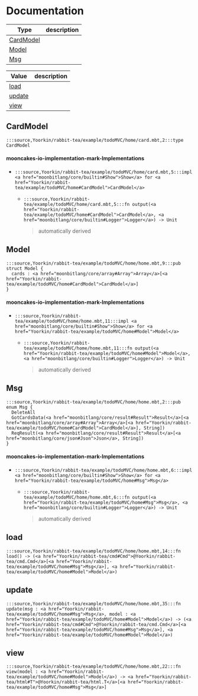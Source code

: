 # Documentation
|Type|description|
|---|---|
|[CardModel](#CardModel)||
|[Model](#Model)||
|[Msg](#Msg)||

|Value|description|
|---|---|
|[load](#load)||
|[update](#update)||
|[view](#view)||

## CardModel

```moonbit
:::source,Yoorkin/rabbit-tea/example/todoMVC/home/card.mbt,2:::type CardModel
```


#### mooncakes-io-implementation-mark-Implementations
- ```moonbit
  :::source,Yoorkin/rabbit-tea/example/todoMVC/home/card.mbt,5:::impl <a href="moonbitlang/core/builtin#Show">Show</a> for <a href="Yoorkin/rabbit-tea/example/todoMVC/home#CardModel">CardModel</a>
  ```
  > 
  * ```moonbit
    :::source,Yoorkin/rabbit-tea/example/todoMVC/home/card.mbt,5:::fn output(<a href="Yoorkin/rabbit-tea/example/todoMVC/home#CardModel">CardModel</a>, <a href="moonbitlang/core/builtin#Logger">Logger</a>) -> Unit
    ```
    > automatically derived

## Model

```moonbit
:::source,Yoorkin/rabbit-tea/example/todoMVC/home/home.mbt,9:::pub struct Model {
  cards : <a href="moonbitlang/core/array#Array">Array</a>[<a href="Yoorkin/rabbit-tea/example/todoMVC/home#CardModel">CardModel</a>]
}
```


#### mooncakes-io-implementation-mark-Implementations
- ```moonbit
  :::source,Yoorkin/rabbit-tea/example/todoMVC/home/home.mbt,11:::impl <a href="moonbitlang/core/builtin#Show">Show</a> for <a href="Yoorkin/rabbit-tea/example/todoMVC/home#Model">Model</a>
  ```
  > 
  * ```moonbit
    :::source,Yoorkin/rabbit-tea/example/todoMVC/home/home.mbt,11:::fn output(<a href="Yoorkin/rabbit-tea/example/todoMVC/home#Model">Model</a>, <a href="moonbitlang/core/builtin#Logger">Logger</a>) -> Unit
    ```
    > automatically derived

## Msg

```moonbit
:::source,Yoorkin/rabbit-tea/example/todoMVC/home/home.mbt,2:::pub enum Msg {
  DeleteAll
  GotCardsData(<a href="moonbitlang/core/result#Result">Result</a>[<a href="moonbitlang/core/array#Array">Array</a>[<a href="Yoorkin/rabbit-tea/example/todoMVC/home#CardModel">CardModel</a>], String])
  ReqResult(<a href="moonbitlang/core/result#Result">Result</a>[<a href="moonbitlang/core/json#Json">Json</a>, String])
}
```


#### mooncakes-io-implementation-mark-Implementations
- ```moonbit
  :::source,Yoorkin/rabbit-tea/example/todoMVC/home/home.mbt,6:::impl <a href="moonbitlang/core/builtin#Show">Show</a> for <a href="Yoorkin/rabbit-tea/example/todoMVC/home#Msg">Msg</a>
  ```
  > 
  * ```moonbit
    :::source,Yoorkin/rabbit-tea/example/todoMVC/home/home.mbt,6:::fn output(<a href="Yoorkin/rabbit-tea/example/todoMVC/home#Msg">Msg</a>, <a href="moonbitlang/core/builtin#Logger">Logger</a>) -> Unit
    ```
    > automatically derived

## load

```moonbit
:::source,Yoorkin/rabbit-tea/example/todoMVC/home/home.mbt,14:::fn load() -> (<a href="Yoorkin/rabbit-tea/cmd#Cmd">@Yoorkin/rabbit-tea/cmd.Cmd</a>[<a href="Yoorkin/rabbit-tea/example/todoMVC/home#Msg">Msg</a>], <a href="Yoorkin/rabbit-tea/example/todoMVC/home#Model">Model</a>)
```


## update

```moonbit
:::source,Yoorkin/rabbit-tea/example/todoMVC/home/home.mbt,35:::fn update(msg : <a href="Yoorkin/rabbit-tea/example/todoMVC/home#Msg">Msg</a>, model : <a href="Yoorkin/rabbit-tea/example/todoMVC/home#Model">Model</a>) -> (<a href="Yoorkin/rabbit-tea/cmd#Cmd">@Yoorkin/rabbit-tea/cmd.Cmd</a>[<a href="Yoorkin/rabbit-tea/example/todoMVC/home#Msg">Msg</a>], <a href="Yoorkin/rabbit-tea/example/todoMVC/home#Model">Model</a>)
```


## view

```moonbit
:::source,Yoorkin/rabbit-tea/example/todoMVC/home/home.mbt,22:::fn view(model : <a href="Yoorkin/rabbit-tea/example/todoMVC/home#Model">Model</a>) -> <a href="Yoorkin/rabbit-tea/html#T">@Yoorkin/rabbit-tea/html.T</a>[<a href="Yoorkin/rabbit-tea/example/todoMVC/home#Msg">Msg</a>]
```

